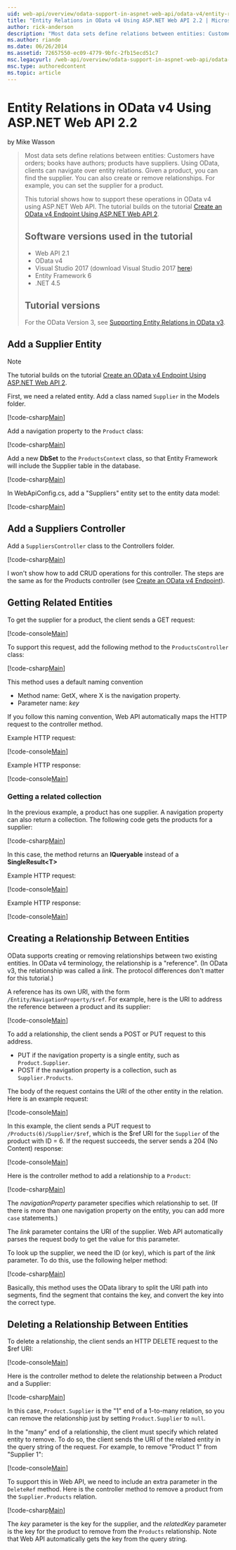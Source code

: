 ```yaml
---
uid: web-api/overview/odata-support-in-aspnet-web-api/odata-v4/entity-relations-in-odata-v4
title: "Entity Relations in OData v4 Using ASP.NET Web API 2.2 | Microsoft Docs"
author: rick-anderson
description: "Most data sets define relations between entities: Customers have orders; books have authors; products have suppliers. Using OData, clients can navigate over..."
ms.author: riande
ms.date: 06/26/2014
ms.assetid: 72657550-ec09-4779-9bfc-2fb15ecd51c7
msc.legacyurl: /web-api/overview/odata-support-in-aspnet-web-api/odata-v4/entity-relations-in-odata-v4
msc.type: authoredcontent
ms.topic: article
---
```

# Entity Relations in OData v4 Using ASP.NET Web API 2.2

by Mike Wasson

> Most data sets define relations between entities: Customers have orders; books have authors; products have suppliers. Using OData, clients can navigate over entity relations. Given a product, you can find the supplier. You can also create or remove relationships. For example, you can set the supplier for a product.
>
> This tutorial shows how to support these operations in OData v4 using ASP.NET Web API. The tutorial builds on the tutorial [Create an OData v4 Endpoint Using ASP.NET Web API 2](create-an-odata-v4-endpoint.md).
>
> ## Software versions used in the tutorial
>
> - Web API 2.1
> - OData v4
> - Visual Studio 2017 (download Visual Studio 2017 [here](https://visualstudio.microsoft.com/downloads/?utm_medium=microsoft&utm_source=learn.microsoft.com&utm_campaign=button+cta&utm_content=download+vs2017))
> - Entity Framework 6
> - .NET 4.5
>
> ## Tutorial versions
>
> For the OData Version 3, see [Supporting Entity Relations in OData v3](https://asp.net/web-api/overview/odata-support-in-aspnet-web-api/odata-v3/working-with-entity-relations).

## Add a Supplier Entity

> [!NOTE]
> The tutorial builds on the tutorial [Create an OData v4 Endpoint Using ASP.NET Web API 2](create-an-odata-v4-endpoint.md).

First, we need a related entity. Add a class named `Supplier` in the Models folder.

[!code-csharp[Main](entity-relations-in-odata-v4/samples/sample1.cs)]

Add a navigation property to the `Product` class:

[!code-csharp[Main](entity-relations-in-odata-v4/samples/sample2.cs?highlight=13-15)]

Add a new **DbSet** to the `ProductsContext` class, so that Entity Framework will include the Supplier table in the database.

[!code-csharp[Main](entity-relations-in-odata-v4/samples/sample3.cs?highlight=10)]

In WebApiConfig.cs, add a &quot;Suppliers&quot; entity set to the entity data model:

[!code-csharp[Main](entity-relations-in-odata-v4/samples/sample4.cs?highlight=6)]

## Add a Suppliers Controller

Add a `SuppliersController` class to the Controllers folder.

[!code-csharp[Main](entity-relations-in-odata-v4/samples/sample5.cs)]

I won't show how to add CRUD operations for this controller. The steps are the same as for the Products controller (see [Create an OData v4 Endpoint](create-an-odata-v4-endpoint.md)).

## Getting Related Entities

To get the supplier for a product, the client sends a GET request:

[!code-console[Main](entity-relations-in-odata-v4/samples/sample6.cmd)]

To support this request, add the following method to the `ProductsController` class:

[!code-csharp[Main](entity-relations-in-odata-v4/samples/sample7.cs)]

This method uses a default naming convention

- Method name: GetX, where X is the navigation property.
- Parameter name: *key*

If you follow this naming convention, Web API automatically maps the HTTP request to the controller method.

Example HTTP request:

[!code-console[Main](entity-relations-in-odata-v4/samples/sample8.cmd)]

Example HTTP response:

[!code-console[Main](entity-relations-in-odata-v4/samples/sample9.cmd)]

### Getting a related collection

In the previous example, a product has one supplier. A navigation property can also return a collection. The following code gets the products for a supplier:

[!code-csharp[Main](entity-relations-in-odata-v4/samples/sample10.cs)]

In this case, the method returns an **IQueryable** instead of a **SingleResult&lt;T&gt;**

Example HTTP request:

[!code-console[Main](entity-relations-in-odata-v4/samples/sample11.cmd)]

Example HTTP response:

[!code-console[Main](entity-relations-in-odata-v4/samples/sample12.cmd)]

## Creating a Relationship Between Entities

OData supports creating or removing relationships between two existing entities. In OData v4 terminology, the relationship is a &quot;reference&quot;. (In OData v3, the relationship was called a *link*. The protocol differences don't matter for this tutorial.)

A reference has its own URI, with the form `/Entity/NavigationProperty/$ref`. For example, here is the URI to address the reference between a product and its supplier:

[!code-console[Main](entity-relations-in-odata-v4/samples/sample13.cmd)]

To add a relationship, the client sends a POST or PUT request to this address.

- PUT if the navigation property is a single entity, such as `Product.Supplier`.
- POST if the navigation property is a collection, such as `Supplier.Products`.

The body of the request contains the URI of the other entity in the relation. Here is an example request:

[!code-console[Main](entity-relations-in-odata-v4/samples/sample14.cmd)]

In this example, the client sends a PUT request to `/Products(6)/Supplier/$ref`, which is the $ref URI for the `Supplier` of the product with ID = 6. If the request succeeds, the server sends a 204 (No Content) response:

[!code-console[Main](entity-relations-in-odata-v4/samples/sample15.cmd)]

Here is the controller method to add a relationship to a `Product`:

[!code-csharp[Main](entity-relations-in-odata-v4/samples/sample16.cs)]

The *navigationProperty* parameter specifies which relationship to set. (If there is more than one navigation property on the entity, you can add more `case` statements.)

The *link* parameter contains the URI of the supplier. Web API automatically parses the request body to get the value for this parameter.

To look up the supplier, we need the ID (or key), which is part of the *link* parameter. To do this, use the following helper method:

[!code-csharp[Main](entity-relations-in-odata-v4/samples/sample17.cs)]

Basically, this method uses the OData library to split the URI path into segments, find the segment that contains the key, and convert the key into the correct type.

## Deleting a Relationship Between Entities

To delete a relationship, the client sends an HTTP DELETE request to the $ref URI:

[!code-console[Main](entity-relations-in-odata-v4/samples/sample18.cmd)]

Here is the controller method to delete the relationship between a Product and a Supplier:

[!code-csharp[Main](entity-relations-in-odata-v4/samples/sample19.cs)]

In this case, `Product.Supplier` is the &quot;1&quot; end of a 1-to-many relation, so you can remove the relationship just by setting `Product.Supplier` to `null`.

In the &quot;many&quot; end of a relationship, the client must specify which related entity to remove. To do so, the client sends the URI of the related entity in the query string of the request. For example, to remove "Product 1" from "Supplier 1":

[!code-console[Main](entity-relations-in-odata-v4/samples/sample20.cmd?highlight=1)]

To support this in Web API, we need to include an extra parameter in the `DeleteRef` method. Here is the controller method to remove a product from the `Supplier.Products` relation.

[!code-csharp[Main](entity-relations-in-odata-v4/samples/sample21.cs)]

The *key* parameter is the key for the supplier, and the *relatedKey* parameter is the key for the product to remove from the `Products` relationship. Note that Web API automatically gets the key from the query string.
